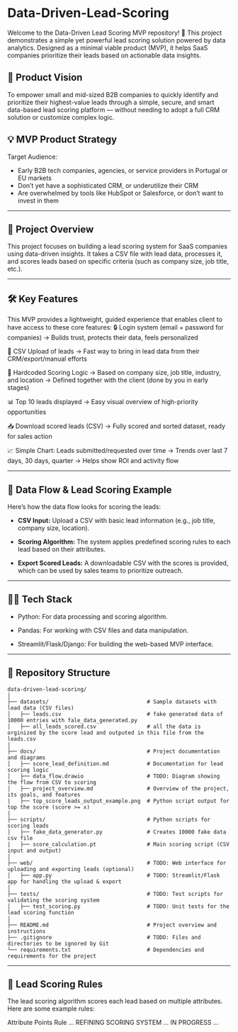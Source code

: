 # Data-Driven-Lead-Scoring

Welcome to the Data-Driven Lead Scoring MVP repository! 🚀
This project demonstrates a simple yet powerful lead scoring solution powered by data analytics. Designed as a minimal viable product (MVP), it helps SaaS companies prioritize their leads based on actionable data insights.

## 🎯 Product Vision
To empower small and mid-sized B2B companies to quickly identify and prioritize their highest-value leads through a simple, secure, and smart data-based lead scoring platform — without needing to adopt a full CRM solution or customize complex logic.

## 💡 MVP Product Strategy
Target Audience: 
  - Early B2B tech companies, agencies, or service providers in Portugal or EU markets
  - Don’t yet have a sophisticated CRM, or underutilize their CRM
  - Are overwhelmed by tools like HubSpot or Salesforce, or don’t want to invest in them

---
## 🧠 Project Overview
This project focuses on building a lead scoring system for SaaS companies using data-driven insights. It takes a CSV file with lead data, processes it, and scores leads based on specific criteria (such as company size, job title, etc.).

---

## 🛠️ Key Features

This MVP provides a lightweight, guided experience that enables client to have access to these core features:
🔒 Login system (email + password for companies)
→ Builds trust, protects their data, feels personalized

📁 CSV Upload of leads → Fast way to bring in lead data from their CRM/export/manual efforts

🧠 Hardcoded Scoring Logic → Based on company size, job title, industry, and location
→ Defined together with the client (done by you in early stages)

📊 Top 10 leads displayed → Easy visual overview of high-priority opportunities

📥 Download scored leads (CSV) → Fully scored and sorted dataset, ready for sales action

📈 Simple Chart: Leads submitted/requested over time → Trends over last 7 days, 30 days, quarter
→ Helps show ROI and activity flow


---

## 🚀 Data Flow & Lead Scoring Example
Here’s how the data flow looks for scoring the leads:

  - **CSV Input:** Upload a CSV with basic lead information (e.g., job title, company size, location).

  - **Scoring Algorithm:** The system applies predefined scoring rules to each lead based on their attributes.

  - **Export Scored Leads:** A downloadable CSV with the scores is provided, which can be used by sales teams to prioritize outreach.
---

## 🧑‍💻 Tech Stack
  - Python: For data processing and scoring algorithm.

  - Pandas: For working with CSV files and data manipulation.

  - Streamlit/Flask/Django: For building the web-based MVP interface.

---



## 📂 Repository Structure
```
data-driven-lead-scoring/
│
├── datasets/                               # Sample datasets with lead data (CSV files)
│   ├── leads.csv                           # fake generated data of 10000 entries with fale_data_generated.py
│   ├── all_leads_scored.csv                # all the data is orginized by the score lead and outputed in this file from the leads.csv
│
├── docs/                                   # Project documentation and diagrams
│   ├── score_lead_definition.md            # Documentation for lead scoring logic
│   ├── data_flow.drawio                    # TODO: Diagram showing the flow from CSV to scoring
│   ├── project_overview.md                 # Overview of the project, its goals, and features 
|   ├── top_score_leads_output_example.png  # Python script output for top the score (score >= x)
|
├── scripts/                                # Python scripts for scoring leads
│   ├── fake_data_generator.py              # Creates 10000 fake data csv file
|   ├── score_calculation.pt                # Main scoring script (CSV input and output)
│
├── web/                                    # TODO: Web interface for uploading and exporting leads (optional)
│   ├── app.py                              # TODO: Streamlit/Flask app for handling the upload & export
│
├── tests/                                  # TODO: Test scripts for validating the scoring system
│   ├── test_scoring.py                     # TODO: Unit tests for the lead scoring function
│
├── README.md                               # Project overview and instructions
├── .gitignore                              # TODO: Files and directories to be ignored by Git
└── requirements.txt                        # Dependencies and requirements for the project

```
---

## 📖 Lead Scoring Rules
The lead scoring algorithm scores each lead based on multiple attributes. Here are some example rules:


Attribute	Points Rule
... REFINING SCORING SYSTEM ... IN PROGRESS ...
